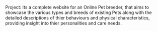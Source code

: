 Project: Its a complete website for an Online Pet breeder, that aims to showcase the various types and breeds of existing Pets along with the detailed descriptions of thier behaviours and physical characteristics, providing insight into thier personalities and care needs.
